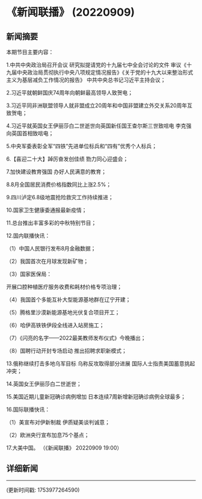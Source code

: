 # 《新闻联播》 (20220909)

## 新闻摘要

本期节目主要内容：


1.中共中央政治局召开会议 研究拟提请党的十九届七中全会讨论的文件 审议《十九届中央政治局贯彻执行中央八项规定情况报告》《关于党的十九大以来整治形式主义为基层减负工作情况的报告》 中共中央总书记习近平主持会议；


2.习近平就朝鲜国庆74周年向朝鲜最高领导人致贺电；


3.习近平同非洲联盟领导人就非盟成立20周年和中国非盟建立外交关系20周年互致贺电；


4.习近平就英国女王伊丽莎白二世逝世向英国新任国王查尔斯三世致唁电 李克强向英国首相致唁电；


5.中央军委表彰全军“四铁”先进单位标兵和“四有”优秀个人标兵；


6.【喜迎二十大】踔厉奋发创佳绩 勠力同心迎盛会；


7.加快建设教育强国 办好人民满意的教育；


8.8月全国居民消费价格指数同比上涨2.5%；


9.四川泸定6.8级地震抢险救灾工作持续推进；


10.国家卫生健康委通报最新疫情；


11.总台推出丰富多彩的中秋特别节目；


12.国内联播快讯：


（1）中国人民银行发布8月金融数据；


（2）我国首次在月球发现新矿物；


（3）国家医保局：

开展口腔种植医疗服务收费和耗材价格专项治理；


（4）我国首个多能互补大型能源基地群在辽宁开建；


（5）腾格里沙漠新能源基地光伏复合项目开工；


（6）哈伊高铁铁伊段全线进入站房施工；


（7）《闪亮的名字——2022最美教师发布仪式》今晚播出；


（8）国聘行动开封专场启动 推出招聘求职新模式；


13.俄称继续打击多地乌军目标 乌称反攻取得部分进展 国际人士指责美国蓄意挑起冲突；


14.英国女王伊丽莎白二世逝世；


15.美国近期儿童新冠确诊病例增加 日本连续7周新增新冠确诊病例全球最多；


16.国际联播快讯：


（1）美宣布对伊新制裁 伊质疑美谈判诚意；


（2）欧洲央行宣布加息75个基点；


17.大美中国。
（《新闻联播》 20220909 19:00）

## 详细新闻

---

(更新时间戳: 1753977264590)

